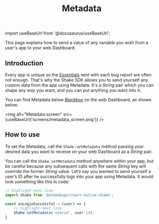 ﻿---
id: metadata
title: Metadata
---
import useBaseUrl from '@docusaurus/useBaseUrl';

This page explains how to send a value of any variable you wish from a user's app to your web Dashboard.

## Introduction
Every app is unique so the [Essentials](/react/essentials.md) sent with each bug report are often not enough.
That's why the Shake SDK allows you to send yourself any custom data from the app using Metadata.
It's a *String* pair which you can shape any way you want, and you can put anything you want into it.

You can find Metadata below [Blackbox](/react/blackbox.md) on the web Dashboard, as shown below:

<img
  alt="Metadata screen"
  src={useBaseUrl('screens/metadata_screen.png')}
/>


## How to use
To set the Metadata, call the `Shake.setMetadata` method passing your desired data you want to
receive on your web Dashboard as a *String* pair.

You can call the `Shake.setMetadata` method anywhere within your app, but be careful because any subsequent calls with the same *String* key will override the former *String* value.
Let’s say you wanted to send yourself a user’s ID after he successfully logs into your app using Metadata.
It would look something like this in code:

```javascript title="App.js"
// highlight-next-line
import Shake from '@shakebugs/react-native-shake';

const onLoginSuccessful = (user) => {
    // highlight-next-line
    Shake.setMetadata('userid', user.id);
}
```
